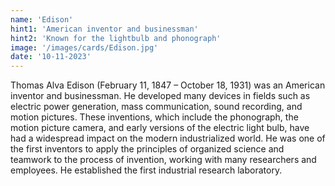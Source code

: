 ```yaml
---
name: 'Edison'
hint1: 'American inventor and businessman'
hint2: 'Known for the lightbulb and phonograph'
image: '/images/cards/Edison.jpg'
date: '10-11-2023'
---
```


Thomas Alva Edison (February 11, 1847 – October 18, 1931) was an American inventor and businessman. He developed many devices in fields such as electric power generation, mass communication, sound recording, and motion pictures. These inventions, which include the phonograph, the motion picture camera, and early versions of the electric light bulb, have had a widespread impact on the modern industrialized world. He was one of the first inventors to apply the principles of organized science and teamwork to the process of invention, working with many researchers and employees. He established the first industrial research laboratory.
